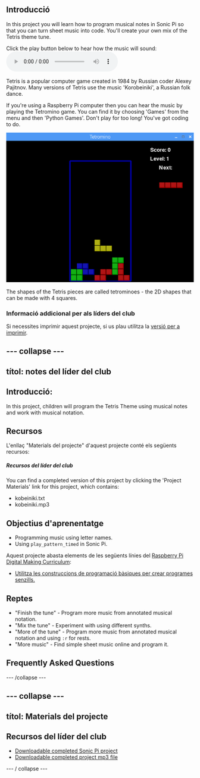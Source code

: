 ## Introducció

In this project you will learn how to program musical notes in Sonic Pi so that you can turn sheet music into code. You'll create your own mix of the Tetris theme tune.

<div id="audio-preview" class="pdf-hidden">
  Click the play button below to hear how the music will sound: <audio controls preload> <source src="resources/korobeiniki.mp3" type="audio/mpeg"> Your browser does not support the <code>audio</code> element. </audio>
</div>

Tetris is a popular computer game created in 1984 by Russian coder Alexey Pajitnov. Many versions of Tetris use the music 'Korobeiniki', a Russian folk dance.

If you're using a Raspberry Pi computer then you can hear the music by playing the Tetromino game. You can find it by choosing 'Games' from the menu and then 'Python Games'. Don't play for too long! You've got coding to do.

![captura de pantalla](images/tetromino.png)

The shapes of the Tetris pieces are called tetrominoes - the 2D shapes that can be made with 4 squares.

### Informació addicional per als líders del club

Si necessites imprimir aquest projecte, si us plau utilitza la [versió per a imprimir](https://projects.raspberrypi.org/en/projects/tetris-theme/print).

## \--- collapse \---

## títol: notes del líder del club

## Introducció:

In this project, children will program the Tetris Theme using musical notes and work with musical notation.

## Recursos

L'enllaç "Materials del projecte" d'aquest projecte conté els següents recursos:

##### Recursos del líder del club

You can find a completed version of this project by clicking the 'Project Materials' link for this project, which contains:

* kobeiniki.txt
* kobeiniki.mp3

## Objectius d'aprenentatge

* Programming music using letter names. 
* Using `play_pattern_timed` in Sonic Pi.

Aquest projecte abasta elements de les següents línies del [Raspberry Pi Digital Making Curriculum](http://rpf.io/curriculum):

* [Utilitza les construccions de programació bàsiques per crear programes senzills.](https://www.raspberrypi.org/curriculum/programming/creator)

## Reptes

* "Finish the tune" - Program more music from annotated musical notation.
* "Mix the tune" - Experiment with using different synths.
* "More of the tune" - Program more music from annotated musical notation and using `:r` for rests.
* "More music" - Find simple sheet music online and program it.

## Frequently Asked Questions

\--- /collapse \---

## \--- collapse \---

## títol: Materials del projecte

## Recursos del líder del club

* [Downloadable completed Sonic Pi project](resources/korobeiniki.txt)
* [Downloadable completed project mp3 file](resources/korobeiniki.mp3)

\--- / collapse \---